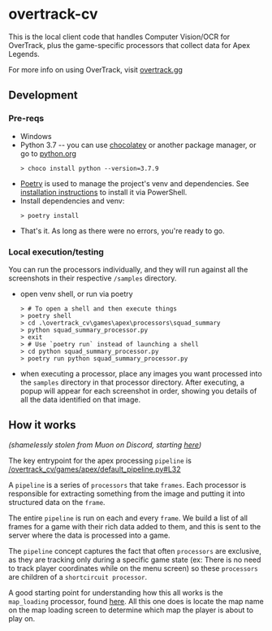 # overtrack-cv
This is the local client code that handles Computer Vision/OCR for OverTrack, plus the game-specific processors that collect data for Apex Legends.

For more info on using OverTrack, visit [overtrack.gg](https://overtrack.gg/)
## Development
### Pre-reqs
* Windows
* Python 3.7 -- you can use [chocolatey](https://chocolatey.org/) or another package manager, or go to [python.org](https://www.python.org/downloads/windows/)
    ```
    > choco install python --version=3.7.9
    ```
* [Poetry](https://python-poetry.org) is used to manage the project's venv and dependencies. See [installation instructions](https://python-poetry.org/docs/#installation) to install it via PowerShell.
* Install dependencies and venv:
    ```
    > poetry install
    ```
* That's it. As long as there were no errors, you're ready to go.

### Local execution/testing
You can run the processors individually, and they will run against all the screenshots in their respective `/samples` directory.
* open venv shell, or run via poetry
    ```
    > # To open a shell and then execute things
    > poetry shell
    > cd .\overtrack_cv\games\apex\processors\squad_summary
    > python squad_summary_processor.py
    > exit
    > # Use `poetry run` instead of launching a shell
    > cd python squad_summary_processor.py
    > poetry run python squad_summary_processor.py
    ```
* when executing a processor, place any images you want processed into the `samples` directory in that processor directory. After executing, a popup will appear for each screenshot in order, showing you details of all the data identified on that image.

## How it works
_(shamelessly stolen from Muon on Discord, starting [here](https://discord.com/channels/274351102906859521/341810870910713857/822970261358772254))_

The key entrypoint for the apex processing `pipeline` is [/overtrack_cv/games/apex/default_pipeline.py#L32](https://github.com/overtrack-gg/overtrack-cv/blob/master/overtrack_cv/games/apex/default_pipeline.py#L32)

A `pipeline` is a series of `processors` that take `frames`. Each processor is responsible for extracting something from the image and putting it into structured data on the `frame`.

The entire `pipeline` is run on each and every `frame`. We build a list of all frames for a game with their rich data added to them, and this is sent to the server where the data is processed into a game.

The `pipeline` concept captures the fact that often `processors` are exclusive, as they are tracking only during a specific game state (ex: There is no need to track player coordinates while on the menu screen) so these `processors` are children of a `shortcircuit processor`.

A good starting point for understanding how this all works is the `map_loading` processor, found [here](https://github.com/overtrack-gg/overtrack-cv/blob/master/overtrack_cv/games/apex/processors/map_loading/map_loading_processor.py#L24). All this one does is locate the map name on the map loading screen to determine which map the player is about to play on.
